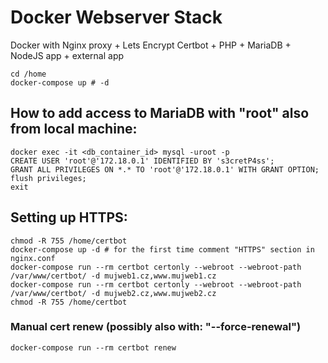 # Docker Webserver Stack
Docker with Nginx proxy + Lets Encrypt Certbot + PHP + MariaDB + NodeJS app + external app

```
cd /home
docker-compose up # -d
```

## How to add access to MariaDB with "root" also from local machine:
```
docker exec -it <db_container_id> mysql -uroot -p
CREATE USER 'root'@'172.18.0.1' IDENTIFIED BY 's3cretP4ss';
GRANT ALL PRIVILEGES ON *.* TO 'root'@'172.18.0.1' WITH GRANT OPTION;
flush privileges;
exit
```

## Setting up HTTPS:
```
chmod -R 755 /home/certbot
docker-compose up -d # for the first time comment "HTTPS" section in nginx.conf
docker-compose run --rm certbot certonly --webroot --webroot-path /var/www/certbot/ -d mujweb1.cz,www.mujweb1.cz
docker-compose run --rm certbot certonly --webroot --webroot-path /var/www/certbot/ -d mujweb2.cz,www.mujweb2.cz
chmod -R 755 /home/certbot
```

### Manual cert renew (possibly also with: "--force-renewal")
```
docker-compose run --rm certbot renew
```

